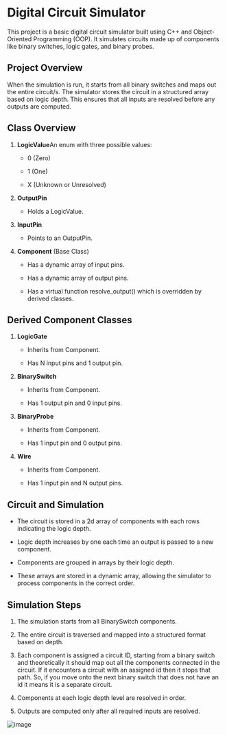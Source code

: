 Digital Circuit Simulator
=========================

This project is a basic digital circuit simulator built using C++ and Object-Oriented Programming (OOP). It simulates circuits made up of components like binary switches, logic gates, and binary probes.

Project Overview
----------------

When the simulation is run, it starts from all binary switches and maps out the entire circuit/s. The simulator stores the circuit in a structured array based on logic depth. This ensures that all inputs are resolved before any outputs are computed.

Class Overview
--------------

1.  **LogicValue**An enum with three possible values:
    
    *   0 (Zero)
        
    *   1 (One)
        
    *   X (Unknown or Unresolved)
        
2.  **OutputPin**
    
    *   Holds a LogicValue.
        
3.  **InputPin**
    
    *   Points to an OutputPin.
        
4.  **Component** (Base Class)
    
    *   Has a dynamic array of input pins.
        
    *   Has a dynamic array of output pins.
        
    *   Has a virtual function resolve_output() which is overridden by derived classes.
        

Derived Component Classes
-------------------------

1.  **LogicGate**
    
    *   Inherits from Component.
        
    *   Has N input pins and 1 output pin.
        
        
2.  **BinarySwitch**
    
    *   Inherits from Component.
        
    *   Has 1 output pin and 0 input pins.
        
3.  **BinaryProbe**
    
    *   Inherits from Component.
        
    *   Has 1 input pin and 0 output pins.
        
4.  **Wire**
    
    *   Inherits from Component.
        
    *   Has 1 input pin and N output pins.
        

Circuit and Simulation
----------------------

*   The circuit is stored in  a 2d array of components with each rows indicating the logic depth.
    
*   Logic depth increases by one each time an output is passed to a new component.
    
*   Components are grouped in arrays by their logic depth.
    
*   These arrays are stored in a dynamic array, allowing the simulator to process components in the correct order.
    

Simulation Steps
----------------

1.  The simulation starts from all BinarySwitch components.
    
2.  The entire circuit is traversed and mapped into a structured format based on depth.

3. Each component is assigned a circuit ID, starting from a binary switch and theoretically it should map out all the components connected in the circuit. 
   If it encounters a circuit with an assigned id then it stops that path. 
   So, if you move onto the next binary switch that does not have an id it means it is a separate circuit.
    
4.  Components at each logic depth level are resolved in order.
    
5.  Outputs are computed only after all required inputs are resolved.

![image](https://github.com/user-attachments/assets/ed7f2d50-2f87-48d3-b6d8-4d4b94d8b139)

